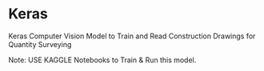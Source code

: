 # Keras
Keras Computer Vision Model to Train and Read Construction Drawings for Quantity Surveying

Note: USE KAGGLE Notebooks to Train & Run this model.
